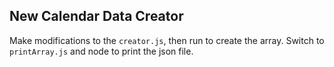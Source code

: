 ## New Calendar Data Creator

Make modifications to the `creator.js`, then run to create the array. Switch to `printArray.js` and node to print the json file.
